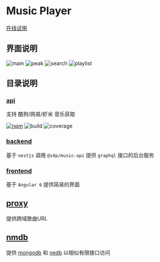 # Music Player

[在线试用](https://music.xinshangshangxin.com/)

## 界面说明

![main](./frontend/data/main.png)
![peak](./frontend/data/peak.png)
![search](./frontend/data/search.png)
![playlist](./frontend/data/playlist.png)

## 目录说明

### [api](./api)

支持 酷狗/网易/虾米 音乐获取

[![npm](https://img.shields.io/npm/v/@s4p/music-api.svg?label=%40s4p%2Fmusic-api&style=flat-square)](https://www.npmjs.com/package/@s4p/music-api)
![build](https://gitlab.com/shang-music/music-api/badges/develop/build.svg)
![coverage](https://gitlab.com/shang-music/music-api/badges/develop/coverage.svg)

### [backend](./backend)

基于 `nestjs` 调用 `@s4p/music-api` 提供 `graphql` 接口的后台服务

### [frontend](./frontend)

基于 `Angular 6` 提供简易的界面

## [proxy](./proxy)

提供跨域歌曲URL

## [nmdb](./nmdb)

提供 [mongodb](https://github.com/mongodb/mongo) 和 [nedb](https://github.com/louischatriot/nedb) 以相似有限接口访问

